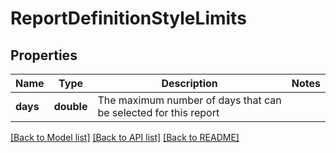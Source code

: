 # ReportDefinitionStyleLimits

## Properties
Name | Type | Description | Notes
------------ | ------------- | ------------- | -------------
**days** | **double** | The maximum number of days that can be selected for this report | 

[[Back to Model list]](../README.md#documentation-for-models) [[Back to API list]](../README.md#documentation-for-api-endpoints) [[Back to README]](../README.md)


